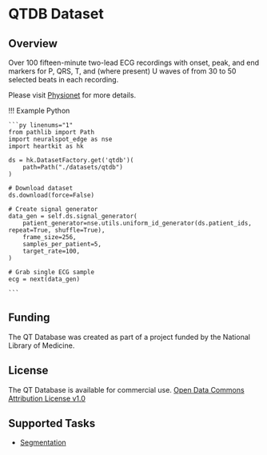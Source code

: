 # QTDB Dataset

## <span class="sk-h2-span">Overview</span>

Over 100 fifteen-minute two-lead ECG recordings with onset, peak, and end markers for P, QRS, T, and (where present) U waves of from 30 to 50 selected beats in each recording.

Please visit [Physionet](https://doi.org/10.13026/C24K53) for more details.

!!! Example Python

    ```py linenums="1"
    from pathlib import Path
    import neuralspot_edge as nse
    import heartkit as hk

    ds = hk.DatasetFactory.get('qtdb')(
        path=Path("./datasets/qtdb")
    )

    # Download dataset
    ds.download(force=False)

    # Create signal generator
    data_gen = self.ds.signal_generator(
        patient_generator=nse.utils.uniform_id_generator(ds.patient_ids, repeat=True, shuffle=True),
        frame_size=256,
        samples_per_patient=5,
        target_rate=100,
    )

    # Grab single ECG sample
    ecg = next(data_gen)

    ```

## <span class="sk-h2-span">Funding</span>

The QT Database was created as part of a project funded by the National Library of Medicine.

## <span class="sk-h2-span">License</span>

The QT Database is available for commercial use. [Open Data Commons Attribution License v1.0](https://physionet.org/content/qtdb/view-license/1.0.0/)

## <span class="sk-h2-span">Supported Tasks</span>

* [Segmentation](../tasks/segmentation.md)
